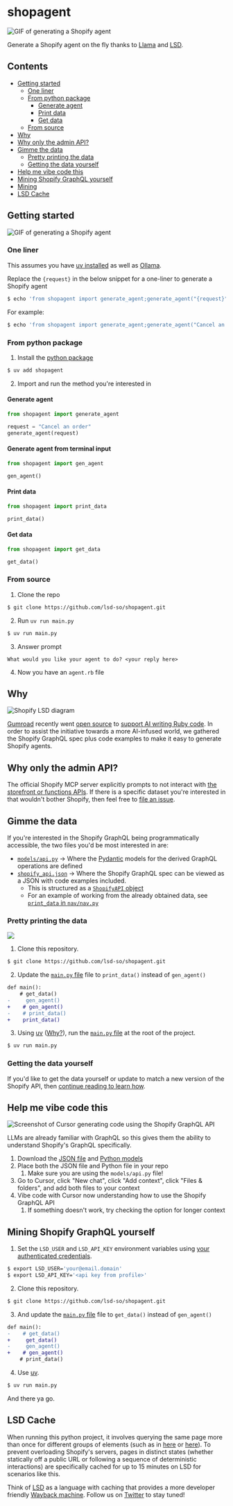 # shopagent

![GIF of generating a Shopify agent](media/landing.gif)

Generate a Shopify agent on the fly thanks to [Llama](https://ollama.com/) and [LSD](https://lsd.so).

## Contents

* [Getting started](#getting-started)
  * [One liner](#one-liner)
  * [From python package](#from-python-package)
	* [Generate agent](#generate-agent)
	* [Print data](#print-data)
	* [Get data](#get-data)
  * [From source](#from-source)
* [Why](#why)
* [Why only the admin API?](#why-only-the-admin-api)
* [Gimme the data](#gimme-the-data)
  * [Pretty printing the data](#pretty-printing-the-data)
  * [Getting the data yourself](#getting-the-data-yourself)
* [Help me vibe code this](#help-me-vibe-code-this)
* [Mining Shopify GraphQL yourself](#mining-shopify-graphql-yourself)
* [Mining](#mining)
* [LSD Cache](#lsd-cache)

## Getting started

![GIF of generating a Shopify agent](media/codegen.gif)

### One liner

This assumes you have [uv installed](https://docs.astral.sh/uv/getting-started/installation/) as well as [Ollama](https://ollama.com/download).

Replace the `{request}` in the below snippet for a one-liner to generate a Shopify agent

```bash
$ echo 'from shopagent import generate_agent;generate_agent("{request}")' | uv run --with shopagent -
```

For example:

```bash
$ echo 'from shopagent import generate_agent;generate_agent("Cancel an order")' | uv run --with shopagent -
```

### From python package

1. Install the [python package](https://pypi.org/project/shopagent/)

```bash
$ uv add shopagent
```

2. Import and run the method you're interested in

#### Generate agent

```python
from shopagent import generate_agent

request = "Cancel an order"
generate_agent(request)
```

#### Generate agent from terminal input

```python
from shopagent import gen_agent

gen_agent()
```

#### Print data

```python
from shopagent import print_data

print_data()
```

#### Get data

```python
from shopagent import get_data

get_data()
```

### From source

1. Clone the repo

```bash
$ git clone https://github.com/lsd-so/shopagent.git
```

2. Run `uv run main.py`

```bash
$ uv run main.py
```

3. Answer prompt

```
What would you like your agent to do? <your reply here>
```

4. Now you have an `agent.rb` file

## Why

![Shopify LSD diagram](media/Shopify_LSD.jpg)

[Gumroad](https://gumroad.com) recently went [open source](https://github.com/antiwork/gumroad) to [support AI writing Ruby code](https://x.com/shl/status/1908146557708362188). In order to assist the initiative towards a more AI-infused world, we gathered the Shopify GraphQL spec plus code examples to make it easy to generate Shopify agents.

## Why only the admin API?

The official Shopify MCP server explicitly prompts to not interact with [the storefront or functions APIs](https://github.com/Shopify/dev-mcp/blob/main/src/tools/index.ts#L92). If there is a specific dataset you're interested in that wouldn't bother Shopify, then feel free to [file an issue](https://github.com/lsd-so/shopagent/issues/new/choose).

## Gimme the data

If you're interested in the Shopify GraphQL being programmatically accessible, the two files you'd be most interested in are:

* [`models/api.py`](https://github.com/lsd-so/shopagent/blob/main/shopagent/models/api.py) -> Where the [Pydantic](https://docs.pydantic.dev/latest/) models for the derived GraphQL operations are defined
* [`shopify_api.json`](https://github.com/lsd-so/shopagent/blob/main/data/shopify_api.json) -> Where the Shopify GraphQL spec can be viewed as a JSON with code examples included.
  * This is structured as a [`ShopifyAPI` object](https://github.com/lsd-so/shopagent/blob/main/shopagent/models/api.py#L95)
  * For an example of working from the already obtained data, see [`print_data` in `nav/nav.py`](https://github.com/lsd-so/shopagent/blob/main/shopagent/nav/nav.py#L22)

### Pretty printing the data

![](media/code_examples.png)

1.  Clone this repository.

```bash
$ git clone https://github.com/lsd-so/shopagent.git
```

2. Update the [`main.py` file](https://github.com/lsd-so/shopagent/blob/main/main.py) file to `print_data()` instead of `gen_agent()`

```diff
def main():
    # get_data()
-     gen_agent()
+    # gen_agent()
-    # print_data()
+    print_data()
```

3. Using [uv](https://docs.astral.sh/uv/getting-started/installation/) ([Why?](https://docs.astral.sh/uv/#highlights)), run the [`main.py` file](https://github.com/lsd-so/shopagent/blob/main/main.py) at the root of the project.

```bash
$ uv run main.py
```

### Getting the data yourself

If you'd like to get the data yourself or update to match a new version of the Shopify API, then [continue reading to learn how](#mining-shopify-graphql-yourself).

## Help me vibe code this

![Screenshot of Cursor generating code using the Shopify GraphQL API](media/cursor.png)

LLMs are already familiar with GraphQL so this gives them the ability to understand Shopify's GraphQL specifically.

1. Download the [JSON file](https://github.com/lsd-so/shopagent/blob/main/data/shopify_api.json) and [Python models](https://github.com/lsd-so/shopagent/blob/main/shopagent/models/api.py)
2. Place both the JSON file and Python file in your repo
   1. Make sure you are using the `models/api.py` file!
3. Go to Cursor, click "New chat", click "Add context", click "Files & folders", and add both files to your context
4. Vibe code with Cursor now understanding how to use the Shopify GraphQL API
   1. If something doesn't work, try checking the option for longer context

## Mining Shopify GraphQL yourself

1. Set the `LSD_USER` and `LSD_API_KEY` environment variables using [your authenticated credentials](https://lsd.so/profile).

```bash
$ export LSD_USER='your@email.domain'
$ export LSD_API_KEY='<api key from profile>'
```

2.  Clone this repository.

```bash
$ git clone https://github.com/lsd-so/shopagent.git
```

3. And update the [`main.py` file](https://github.com/lsd-so/shopagent/blob/main/main.py) file to `get_data()` instead of `gen_agent()`

```diff
def main():
-    # get_data()
+     get_data()
-     gen_agent()
+    # gen_agent()
    # print_data()
```

4. Use [uv](https://docs.astral.sh/uv/getting-started/installation/).

```bash
$ uv run main.py
```

And there ya go.

## LSD Cache

When running this python project, it involves querying the same page more than once for different groups of elements (such as in [here](https://github.com/lsd-so/Shopify-GraphQL-Spec/blob/main/api/fields_and_connections.py#L28) or [here](https://github.com/lsd-so/shopagent/blob/main/shopagent/api/fields_and_connections.py#L33)). To prevent overloading Shopify's servers, pages in distinct states (whether statically off a public URL or following a sequence of deterministic interactions) are specifically cached for up to 15 minutes on LSD for scenarios like this.

Think of [LSD](https://lsd.so) as a language with caching that provides a more developer friendly [Wayback machine](https://web.archive.org/). Follow us on [Twitter](https://x.com/getlsd) to stay tuned!
